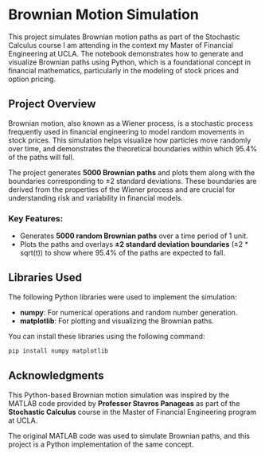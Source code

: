 # Brownian Motion Simulation 

This project simulates Brownian motion paths as part of the Stochastic Calculus course I am attending in the context my Master of Financial Engineering at UCLA. The notebook demonstrates how to generate and visualize Brownian paths using Python, which is a foundational concept in financial mathematics, particularly in the modeling of stock prices and option pricing.

## Project Overview

Brownian motion, also known as a Wiener process, is a stochastic process frequently used in financial engineering to model random movements in stock prices. This simulation helps visualize how particles move randomly over time, and demonstrates the theoretical boundaries within which 95.4% of the paths will fall.

The project generates **5000 Brownian paths** and plots them along with the boundaries corresponding to ±2 standard deviations. These boundaries are derived from the properties of the Wiener process and are crucial for understanding risk and variability in financial models.

### Key Features:
- Generates **5000 random Brownian paths** over a time period of 1 unit.
- Plots the paths and overlays **±2 standard deviation boundaries** (±2 * sqrt(t)) to show where 95.4% of the paths are expected to fall.

## Libraries Used
The following Python libraries were used to implement the simulation:
- **numpy**: For numerical operations and random number generation.
- **matplotlib**: For plotting and visualizing the Brownian paths.

You can install these libraries using the following command:
```bash
pip install numpy matplotlib
```

## Acknowledgments
This Python-based Brownian motion simulation was inspired by the MATLAB code provided by **Professor Stavros Panageas** as part of the **Stochastic Calculus** course in the Master of Financial Engineering program at UCLA.

The original MATLAB code was used to simulate Brownian paths, and this project is a Python implementation of the same concept.
